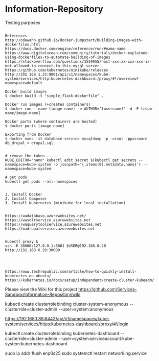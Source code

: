 # Information-Repository
Testing purposes

```

References
http://odewahn.github.io/docker-jumpstart/building-images-with-dockerfiles.html
https://docs.docker.com/engine/reference/run/#name-name
https://www.digitalocean.com/community/tutorials/docker-explained-using-dockerfiles-to-automate-building-of-images
https://stackoverflow.com/questions/1559955/host-xxx-xx-xxx-xxx-is-not-allowed-to-connect-to-this-mysql-server
https://github.com/kubernetes/minikube/releases
http://192.168.1.33:8001/api/v1/namespaces/kube-system/services/http:kubernetes-dashboard:/proxy/#!/overview?namespace=default

Docker build images
$ docker build -t "simple_flask:dockerfile" .

Docker run images (+creates containers)
$ docker run --name [image name] -e AUTHOR="[username]" -d -P [repo-name/image-name]

Docker ports (where containers are hosted)
$ docker ports [image name]

Exporting from Docker
$ docker exec -it database-service mysqldump -p -uroot -ppassword db_drupal > drupal.sql


# remove the token ...
KUBE_EDITOR="nano" kubectl edit secret $(kubectl get secrets --namespace=kube-system -o jsonpath='{.items[0].metadata.name}') --namespace=kube-system

# get pods
kubectl get pods --all-namespaces


1. Install Docker
2. Install Composer
3. Install Kubernetes (minikube for local installation)


https://wadatabase.azurewebsites.net/
https://wasolrservice.azurewebsites.net
https://waquerytoolservice.azurewebsites.net
https://wadrupalservice.azurewebsites.net


kubectl proxy &
ssh -R 30000:127.0.0.1:8001 $USER@192.168.0.20
http://192.168.0.20:30000




https://www.techrepublic.com/article/how-to-quickly-install-kubernetes-on-ubuntu/
https://kubernetes.io/docs/setup/independent/create-cluster-kubeadm/
```


Please view the Wiki for this project
https://github.com/Services-Sandbox/Information-Repository/wiki

kubectl create clusterrolebinding cluster-system-anonymous --clusterrole=cluster-admin --user=system:anonymous


https://192.168.1.89:6443/api/v1/namespaces/kube-system/services/https:kubernetes-dashboard:/proxy/#!/login

kubectl create clusterrolebinding kubernetes-dashboard --clusterrole=cluster-admin --user=system:serviceaccount:kube-system:kubernetes-dashboard


sudo ip addr flush enp0s25
sudo systemctl restart networking.service

